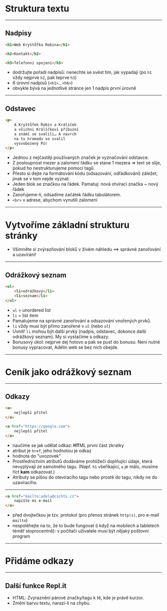 <!-- .slide: data-state="c-slide-inter" -->

# Struktura textu

---

## Nadpisy

```html
<h1>Web Kryštůfka Robina</h1>

<h2>Kontakt</h2>

<h3>Telefonní spojení</h3>
```

>>>
* dodržujte pořadí nadpisů: nenechte se svést tím, jak vypadají (po `h1` vždy nejprve `h2`, pak teprve `h3`)
* 6 úrovní nadpisů (`<h1>`…`<h6>`)
* obvykle bývá na jednotlivé stránce jen 1 nadpis první úrovně

---

## Odstavec

```html
<p>
    A Kryštůfek Robin a Králíček
    a všichni Králíčkovi příbuzní
    a známí se svalili… A navrch
    na tu hromadu se svalil
    vysvobozený Pú!
</p>
```
<!-- .element: class="c-text-md stretch" contenteditable="true" -->

>>>
* Jednou z nejčastěji používaných značek je vyznačování odstavce.
* Z posloupnost mezer a zalomení řádku se stane 1 mezera => text se slije, pokud ho nestrukturujeme pomocí tagů.
* Přesto si dejte na formátování kódu (odsazování, odřádkování) záležet, jinak se v tom nejde vyznat:
* Jeden blok se značkou na řádek. Pamatuj: nová otvírací značka ~ nový řádek
* Zanořujeme-li, odsadíme začátek řádku tabulátorem.
* `<br>` v adrese, abychom vynutili zalomení

---

<!-- .slide: data-state="c-slide-task" -->

# Vytvoříme základní strukturu stránky

>>>
* Všimněte si zvýrazňování bloků v živém náhledu ==> správné zanořování a uzavírání!

---

## Odrážkový seznam

```html
<ul>
    <li>odrážkový</li>
    <li>seznam</li>
</ul>
```

>>>
* `ul` = unordered list
* `li` = list item
* Pamatujeme na správné zanořování a odsazování vnořených prvků.
* `li` vždy musí být přímo zanořené v `ul` (nebo `ol`)
* Uvnitř `li` mohou být další prvky (nadpis, odstavec, dokonce další odrážkový seznam). My si vystačíme s odkazy.
* Bonusový úkol: nejprve dej hotovo a pak se pusť do bonusu. Není nutné bonusy vypracovat, Adélin web se bez nich obejde.

---

<!-- .slide: data-state="c-slide-task" -->

# Ceník jako odrážkový seznam

---

## Odkazy

```html
<a>
    nejlepší přítel
</a>
```
<!-- .element: class="c-text-md fragment current-visible fade-out" contenteditable="true" -->

```html
<a href="https://google.com">
    nejlepší přítel
</a>
```
<!-- .element: class="c-text-nd fragment current-visible" contenteditable="true" -->

>>>
* naučíme se jak udělat odkaz: **HT**ML první část zkratky
* atribut je `href`, jeho hodnotou je odkaz
* hodnota do "uvozovek"
* Prostřednictvím atributů dodáváme prohlížeči doplňující údaje, která nevyplývají ze samotného tagu. (Např. `h1` všeříkající, `a` je málo, musíme říct **kam** odkazovat.)
* Atributy se píšou do otevíracího tagu nebo prostě do tagu, nikdy ne do uzavíracího.

---

```html
<a href="mailto:adela@czchts.cz">
    napište mi e-mail
</a>
```

>>>
* před dvojtečkou je tzv. protokol (pro přenos stránek `http(s)`, pro e-mail `mailto`)
* nespoléhejte na to, že to bude fungovat (i když na mobilech a tabletech téměř stoprocentně): v počítači uživatele musí být nějaký poštovní program

---

<!-- .slide: data-state="c-slide-task" -->

# Přidáme odkazy

---

## Další funkce Repl.it

* HTML: Zvýraznění párové značky/tagu k té, kde je právě kurzor.
* Změní barvu textu, narazí-li na chybu.
